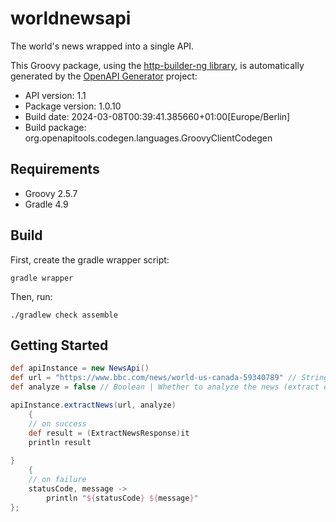 # worldnewsapi

The world's news wrapped into a single API.

This Groovy package, using the [http-builder-ng library](https://http-builder-ng.github.io/http-builder-ng/), is automatically generated by the [OpenAPI Generator](https://openapi-generator.tech) project:

- API version: 1.1
- Package version: 1.0.10
- Build date: 2024-03-08T00:39:41.385660+01:00[Europe/Berlin]
- Build package: org.openapitools.codegen.languages.GroovyClientCodegen

## Requirements

* Groovy 2.5.7
* Gradle 4.9

## Build

First, create the gradle wrapper script:

```
gradle wrapper
```

Then, run:

```
./gradlew check assemble
```

## Getting Started


```groovy
def apiInstance = new NewsApi()
def url = "https://www.bbc.com/news/world-us-canada-59340789" // String | The url of the news.
def analyze = false // Boolean | Whether to analyze the news (extract entities etc.)

apiInstance.extractNews(url, analyze)
    {
    // on success
    def result = (ExtractNewsResponse)it
    println result
    
}
    {
    // on failure
    statusCode, message ->
        println "${statusCode} ${message}"
};
```

